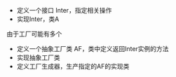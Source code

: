 - 定义一个接口 Inter，指定相关操作
- 实现Inter，类A

 由于工厂可能有多个  
- 定义一个抽象工厂类 AF，类中定义返回Inter实例的方法
- 实现抽象工厂类
- 定义工厂生成器，生产指定的AF的实现类